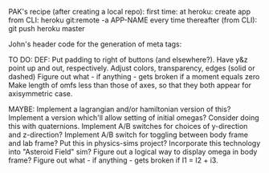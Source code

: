 PAK's recipe (after creating a local repo):
    first time:
        at heroku: create app
		from CLI: heroku git:remote -a APP-NAME
    every time thereafter (from CLI): git push heroku master

John's header code for the generation of meta tags:
  <meta charset="utf-8" />
  <meta property="og:title" content="goAlgo" />
  <meta property="og:image" content="./screen.png" />
  <meta property="og:description" content="A dynamic visualizer for sorting and pathfinding algorithms." />
  <meta property="og:url" content="https://jpa-goalgo.herokuapp.com/" />

TO DO:
DEF:
Put padding to right of buttons (and elsewhere?).
Have y&z point up and out, respectively.
Adjust colors, transparency, edges (solid or dashed)
Figure out what - if anything - gets broken if a moment equals zero
Make length of omfs less than those of axes, so that they both appear for axisymmetric case.

MAYBE:
Implement a lagrangian and/or hamiltonian version of this?
Implement a version which'll allow setting of initial omegas?
Consider doing this with quaternions.
Implement A/B switches for choices of y-direction and z-direction?
Implement A/B switch for toggling between body frame and lab frame?
Put this in physics-sims project?
Incorporate this technology into "Asteroid Field" sim?
Figure out a logical way to display omega in body frame?
Figure out what - if anything - gets broken if I1 = I2 + i3.
